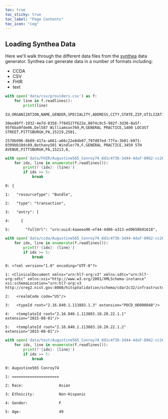 ```yaml
---
toc: true
toc_sticky: true
toc_label: "Page Contents"
toc_icon: "cog"
---
```

## Loading Synthea Data

Here we'll walk through the different data files from the [synthea](https://github.com/synthetichealth/synthea) data generator. Synthea can generate data in a number of formats including:
* CCDA
* CSV
* FHIR
* text


```python
with open('data/csv/providers.csv') as f:
    for line in f.readlines():
        print(line)
```

    Id,ORGANIZATION,NAME,GENDER,SPECIALITY,ADDRESS,CITY,STATE,ZIP,UTILIZATION
    
    30ee89ff-1932-4e7d-8358-7f84527f622e,8074c9c5-982f-3d30-8a5f-95f6ba9fde06,Del587 Williamson769,M,GENERAL PRACTICE,1400 LOCUST STREET,PITTSBURGH,PA,15219,2501,
    
    2570b996-8b89-417a-a661-a66c22e84b07,797d87ed-77fa-3b01-b971-0399bb10dc09,Bethany501 Windler79,F,GENERAL PRACTICE,3459 5TH AVENUE,PITTSBURGH,PA,15213,8,
    



```python
with open('data/FHIR/Augustine565_Conroy74_8d1c4f3b-3d44-4daf-8962-cc260bad8c87.json') as f:
    for idx, line in enumerate(f.readlines()):
        print(f'{idx}: {line}')
        if idx >= 5:
            break
```

    0: {
    
    1:   "resourceType": "Bundle",
    
    2:   "type": "transaction",
    
    3:   "entry": [
    
    4:     {
    
    5:       "fullUrl": "urn:uuid:4aaeea96-ef44-4d86-a313-ed9658b91618",
    



```python
with open('data/ccda/Augustine565_Conroy74_8d1c4f3b-3d44-4daf-8962-cc260bad8c87.xml') as f:
    for idx, line in enumerate(f.readlines()):
        print(f'{idx}: {line}')
        if idx >= 5:
            break
```

    0: <?xml version="1.0" encoding="UTF-8"?>
    
    1: <ClinicalDocument xmlns="urn:hl7-org:v3" xmlns:sdtc="urn:hl7-org:sdtc" xmlns:xsi="http://www.w3.org/2001/XMLSchema-instance" xsi:schemaLocation="urn:hl7-org:v3 http://xreg2.nist.gov:8080/hitspValidation/schema/cdar2c32/infrastructure/cda/C32_CDA.xsd">
    
    2:   <realmCode code="US"/>
    
    3:   <typeId root="2.16.840.1.113883.1.3" extension="POCD_HD000040"/>
    
    4:   <templateId root="2.16.840.1.113883.10.20.22.1.1" extension="2015-08-01"/>
    
    5:   <templateId root="2.16.840.1.113883.10.20.22.1.2" extension="2015-08-01"/>
    



```python
with open('data/text/Augustine565_Conroy74_8d1c4f3b-3d44-4daf-8962-cc260bad8c87.txt') as f:
    for idx, line in enumerate(f.readlines()):
        print(f'{idx}: {line}')
        if idx >= 5:
            break
```

    0: Augustine565 Conroy74
    
    1: =====================
    
    2: Race:                Asian
    
    3: Ethnicity:           Non-Hispanic
    
    4: Gender:              F
    
    5: Age:                 49
    

